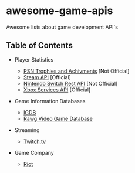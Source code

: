 # awesome-game-apis
Awesome lists about game development API`s

## Table of Contents

- Player Statistics
  - [PSN Trophies and Achivments](https://psn-api.achievements.app/) [Not Official]
  - [Steam API](https://partner.steamgames.com/) [Official]
  - [Nintendo Switch Rest API](https://github.com/ZekeSnider/NintendoSwitchRESTAPI) [Not Official]
  - [Xbox Services API](https://docs.microsoft.com/en-us/gaming/gdk/_content/gc/live/get-started/live-gs-xbl-apis) [Official]

- Game Information Databases
  - [IGDB](https://www.igdb.com/api) 
  - [Rawg Video Game Database](https://rapidapi.com/accujazz/api/rawg-video-games-database)  

- Streaming
  - [Twitch.tv](https://dev.twitch.tv/docs/api/) 

- Game Company
  - [Riot](https://developer.riotgames.com/) 
